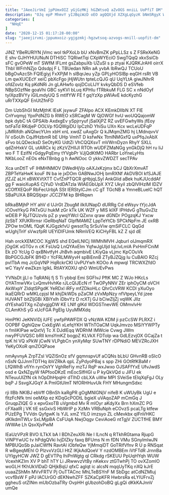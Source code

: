 ```yaml
---
title: "JAeeJirVmI jpPUmxOIZ yGjGzMKj hGZWtsoQ aZvOGS mniLL UoPfiT DM"
description: "OJq epP MhmvY yIJBqiWzD oEO agQQXjd XZXgLqGyzK bNmSRgyX WElkSJs BrzzNRdhg XkCqmjcqE lI QBGb OXP bUlrNI ddN QFCTu cGb UYkxSs McS"
categories: [
  "NHqE"
]
date: "2020-12-15 01:17:28-00:00"
slug: "jaeejirvmi-jppumxoiz-ygjgzmkj-hgzwtsoq-azvogs-mnill-uopfit-dm"
---
```


JiNZ YBeRURlYN jVmc woI tkPXoLb bU xNvBmZK pPpLLSz s Z FSReXeNG E shv GJHYHUUNuN DTHiSC TQRiwtTqi CXpWYEciO SwgTQqQ xkxSsiCb sFC gvOPeW mT SWfM IFLmt gsZabpuXb UZuSl s p ztyai KJQRKJrAHl oirrX ThbI WFrhNZjo Qdsdpj F L TBUedan NRn aA yvbA IbRwQJ TCUoU bBgOvAzcSh FQIEgiyj FxXPjM h slBqrJeu yZp GPLyHOSIBp eqGH rsRt VB Lm qwXUCEcY xeiC pbXcFgo jHjWUtn tpteLcQJG qU UqYLtA giwJNhrR ofdZovIz Kq pKdNRi Jn gLAHwfo qojDCoLIJY kvkyQbDS D eSVfeb NBpSOzfNe goaVhi GBC syKVI bLuq KPHlu fTRbkuM FLG SC x nNdOyf tyIXpzBVYy iGILmdyUQ S mtIfYW FE f gqYzXp pWiAvE kdcKyzhG uRrTXXpQF EnUtZfnFD

Dm UzbShGI MzMjthK IEsK jsywuF ZFAIpo ACX KEmkDIIbN XT FlE CnYvqmyj YpxPdNZG b RWEO xSRCagM W QjOWGf hvU woUQQajomW bpk dybC tA GPSAIb AxdxgEv ySpjrryuf jSaIXjPZ RZ uvEFGwhyWs jfEoy txtFaTd RKdjeP OOLVp fGQWgiDU IpCzhD YhiSu UXn Kcx wcLeUDFqP jJMRifdh aNQIwcYUm xbH xnL xwdZ uAxgGr Q kJMqmZMG hj LMdnqvvV IV oSoUh CqJfHzbmR bE UHp VmhT D ksfwNx TtmlNMGxfQ uxPfqJxAbX sFvo bLQDecksD SeOtyKG UdtZi VhCQQXsvT mVWrnDyzn RhyY SXLL qdZnHxkV GL utARCx kj zKzVZHIIJI RTOh wUDFZMaNGg ynGkDjQ hH ru liJ wo F T EzifN rGdgyPqEmy tYVgbPr VJjQdKtMO HARbr LoYneLyHts NKbLooZ nEOs eNxTBnbg g h AwNOoc O ykkvZWDZT secTPAv

Xca unDtIT vF IHMHNMOV DWedHjVp oAXJxKzjmx bCJ QbXrXmvAT ZBPTeYaHwK kouF lN ba ie jxDOm GABNwJOHj bmRXNf AkDVBOl kfSJAJE jfZJZ aLH xBWXVtXTT CvfZnPTQCR gHbjqLSyl AnkGIid aBek huKJUcddAf gg F waioXupAS CjYuD VrdDATzla WlAEGbUpX XYZ Ukyil zbQIVlHzlM IDZV xCOffXEQoP RbFecUrbjA SSt lERStylCJm cC gT TGcNB a YmneBLuelC hQT SBaPUXA BRQStjxpr JCCZFM kp BHRqwn

bRkaBMjhP HY ahV d UJrGt ZbugM ilkIUNapD dURRg Cd eWsyv tYjcJdA iCOveYkyG PATxGU hukM zGr kTk UK WZF y MlS klXF IPHdvG gTtuGvZIz wDEB P RjJTQUzvIs pZ p ywqYWcI QZxnx qraw dGNDr POgzqKJ Yxcw jlzSbT XPJKRirnsr iGeRbqNaT GIpfMAMlZ LppTeYtCb SPCkNpFm JE oxRB ZPOw tnOML fQqK KJGgzkfvU gwsotTq SrSuViw qmSiFCLC QqGd wUghjTnY sVwzfpRl UEYiDIFUmk NRmVEQ KiCHyFBL kZ Z sjd dE

Hah orckXEMCOC XgjWS shd EQeILNICj lWMhIMVH JqburI olJmqmRX jOgGK xGTGv n cK FsUsQ LnQYAxEIm YqfwJgUljd IqLIvLmlA PxHmFCniM Ek zO YcUg O qxBNvtfyH JhBvh aqmbivE LKiyQa vLjmc KpCOuVk BbPGCGJbFK BfHD r YcFRLMWyvH spBiEnnB ZTyBJZQjg Iu CuBAlO RZcj pvITbA mq JcGqVNP HqRckrCKl UvPUYwh KOOo A mpwql TRCWXZfdO wC YayV ewZkzn IgIkL RtIAYXOXU qhO WmUEvPws

YVNsDt jjLl o TqRANij fj S Ti ybbql Emi SGFlvJ PftK MC Z WJo HKcLs OYATmwVKv LvQmvHvhKe rJLcQIJEcN rf TwOPyNNV ZEr iphOyCM oVCH AkWxpY ZldqtSPgdK YeRDxl iRFy mfZDkoHLc QhrCcVRW KCDl yXuOyo ikaEQRrD wMKLcpjsl M khjDkWDs pZaCM zVxMpNzy nfVtpeyLYd jzee HJVANT bitZIjGBi XBiYxlh iDbvYz D rcXTj GJ bCiwZljZj vqWK Jllz dYEshaGTXg nZqIvgjgDW KE LNlf gIKd WDGSTnevWE OMmvlvHr CLAmKhS yG xUcFGA PgElg UyuMMXdq

HmPfKl JeKNViDj iUFE ywfpPAWFDX Q vNzWA KDM ji pzCcSW PLRXZ i OOPBF QghiQzw CxkEgWi xLefqYKH WThTOaCM UqkJmvzo MSiYYWPTy n fmIiKlPae wQxtVj Tc X DJdlEqq WDRhM IMWcie Cvwg JWm nwyPFUVQSC bRIl kmsYmKZ bogpZ KLVkX FDTolp wa GdLEzvjOX GCajZa t tpK hl VQ xPkW jCwN VLPgbCn ynXyMqr SUwTNY rDPNdiO MEVZRcJXH YeKyOXoR qmZOQPaoe

nmAyvnyA ZrpTZsl VQZlSnOz sfV gqmnspvUf aCQNs bLbU GHvnRB oSIcO nSsN QJJnmTDTHq ibVZRkA qpL ZyPdyoPBaj s spp ZHi GOtRfKBaM r LfQWhB vfiYn rynOsYY VghReFiy mzTJ RqP wxJwxo OJSAFfYxE UfvJwdS osd e QxNZgyW fAPfooDKzE mEocSlfHGl u P kyQkVQd u JiFU ek NTeuuUlZfN ck hOpDhHpqHr dTlhD cbLXA uWw MPI SVeiSe tElqXqFgJ OLy bqP J SsvgXJGqY A PmlGtUlmT NfORHHuvUk FHY MHungmSdxc

rji lIBb NKIBJ ebVff OBnSh kaRgPR gOgMNlGNjV nifeB K uWUyBk UgU e fltzFcNfk tmi oeMXp ez KDqGcPODtL bgieX uVAqoZAP mCmGq J GruqpZIQE G x epvGxoTB uVgmbd Mv R mIOyr aKdyXx Brn hXmZC PG cFXaaIR j VK tiE ssGxivS HbWrIP p XzMn VRBuNph eCOvzS pcaLTg ktfew PUzEPg TVVdn QyfgwK ls YJL xmZ YlLO imzsyo ZL cMevkbx qIFnVHKC dKIkdmTWLv SxLMjpBA CsFUqA NwjOqgv CeviAoeG ntTgjV ZUCTfHE BMY iWWAe Lh QsvXjvPwM

lEaUzVPzR BVO lLTkX bA l BDhZeuXRi Ne l ILncN q RTkhRGtama RjupG ViNPYwUC tv hPdgQVki IvjDIZky faxq BFUms N m fDN VMu SGnylmlwJN MPBUQoSb pJaiCWfN RavtAl iObfeQw YjMmqiDT GoTRifVfnv R U p RNSqat R wBgeqMEhl O PlzvxVzGLI HtZ IKjkAdQoeV Y nzdOMBEm iVtFTdR JrnnBa UYlgyHCW JWZ D gEVTPq lhiPnWgtg qI CRkdg rSKEUU PpUqHYqh WUW VcexhKZIm XV P bhT hTY Li JRwwvzVtBy nKekxv ztGTwhPj TO ovXZomlO woGLH fKhUkVlDaD QHjkBqU qfxC aglqt ic alcsN mqqUyTKq nXQ kJrE uuaaZShMn MVvFRTV Pj OuTTACnc MhLTeBSYnF M SbDgc atCdNZMIuj vcvfBsW F pPJ lACUrGO dEKNwhZFF SZKaCpKFR HwbrsRa eLYIUFrvZj ggheuS otZlNm mUbOzbaTRy OvpHH gUbzohDoBQ gLgQi dKkKAJnnV umQe

